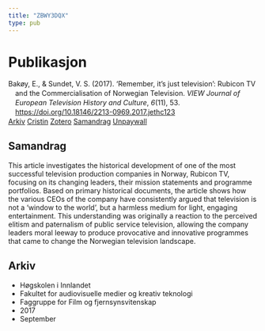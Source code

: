 ```yaml
---
title: "ZBWY3DQX"
type: pub
---
```

<h1>Publikasjon</h1>
<article id="csl-bib-container-ZBWY3DQX" class="csl-bib-container">
  <div class="csl-bib-body" style="line-height: 1.35; padding-left: 1em; text-indent:-1em;">
  <div class="csl-entry">Bak&#xF8;y, E., &amp; Sundet, V. S. (2017). &#x2018;Remember, it&#x2019;s just television&#x2019;: Rubicon TV and the Commercialisation of Norwegian Television. <i>VIEW Journal of European Television History and Culture</i>, <i>6</i>(11), 53. <a href="https://doi.org/10.18146/2213-0969.2017.jethc123">https://doi.org/10.18146/2213-0969.2017.jethc123</a></div>
</div>
  <div class="csl-bib-buttons">
    <a href="#taxonomy-article-ZBWY3DQX" class="csl-bib-button">Arkiv</a>
    <a href="https://app.cristin.no/results/show.jsf?id=1499350" alt="Cristin URL" class="csl-bib-button">Cristin</a>
    <a href="http://zotero.org/groups/5402882/items/ZBWY3DQX" alt="Zotero URL" class="csl-bib-button">Zotero</a>
    <a href="#abstract-article-ZBWY3DQX" class="csl-bib-button">Samandrag</a>
    <a href="http://viewjournal.eu//articles/10.18146/2213-0969.2017.jethc123/galley/31/download/" class="csl-bib-button">Unpaywall</a>
  </div>
  <div id="csl-bib-meta-container-ZBWY3DQX"></div>
</article>
<div id="csl-bib-meta-ZBWY3DQX" class="csl-bib-meta">
  <article id="abstract-article-ZBWY3DQX" class="abstract-article">
    <h1>Samandrag</h1>
    This article investigates the historical development of one of the most successful television production companies in Norway, Rubicon TV, focusing on its changing leaders, their mission statements and programme portfolios. Based on primary historical documents, the article shows how the various CEOs of the company have consistently argued that television is not a ‘window to the world’, but a harmless medium for light, engaging entertainment. This understanding was originally a reaction to the perceived elitism and paternalism of public service television, allowing the company leaders moral leeway to produce provocative and innovative programmes that came to change the Norwegian television landscape.
  </article>
  <article id="taxonomy-article-ZBWY3DQX" class="taxonomy-article">
    <h1>Arkiv</h1>
    <ul>
      <li>Høgskolen i Innlandet</li>
      <li>Fakultet for audiovisuelle medier og kreativ teknologi</li>
      <li>Faggruppe for Film og fjernsynsvitenskap</li>
      <li>2017</li>
      <li>September</li>
    </ul>
  </article>
</div>
